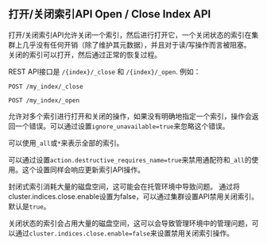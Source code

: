 ## 打开/关闭索引API Open / Close Index API

打开/关闭索引API允许关闭一个索引，然后进行打开它，一个关闭状态的索引在集群上几乎没有任何开销（除了维护其元数据），并且对于读/写操作而言被阻塞。 关闭的索引可以打开，然后通过正常的恢复过程。


REST API接口是 `/{index}/_close` 和 `/{index}/_open`. 例如：
    
    
    POST /my_index/_close
    
    POST /my_index/_open

允许对多个索引进行打开和关闭的操作，如果没有明确地指定一个索引，操作会返回一个错误。可以通过设置`ignore_unavailable=true`来忽略这个错误。

可以使用`_all`或`*`来表示全部的索引。

可以通过设置`action.destructive_requires_name=true`来禁用通配符和`_all`的使用。这个设置同样会响应更新索引API操作。

封闭式索引消耗大量的磁盘空间，这可能会在托管环境中导致问题。 通过将cluster.indices.close.enable设置为false，可以通过集群设置API禁用关闭索引。 默认是`true`。

关闭状态的索引会占用大量的磁盘空间，这可以会导致管理环境中的管理问题，可以通过`cluster.indices.close.enable=false`来设置禁用关闭索引操作。

